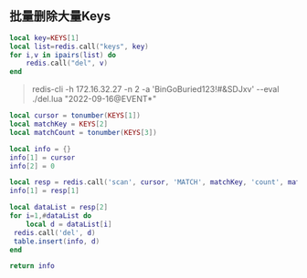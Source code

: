 ## 批量删除大量Keys

```lua
local key=KEYS[1]
local list=redis.call("keys", key)
for i,v in ipairs(list) do
    redis.call("del", v)
end
```

>  redis-cli -h 172.16.32.27 -n 2 -a 'BinGoBuried123!#&SDJxv' --eval ./del.lua "2022-09-16@EVENT*"


```lua
local cursor = tonumber(KEYS[1])
local matchKey = KEYS[2]
local matchCount = tonumber(KEYS[3])

local info = {}
info[1] = cursor
info[2] = 0

local resp = redis.call('scan', cursor, 'MATCH', matchKey, 'count', matchCount)
info[1] = resp[1]

local dataList = resp[2]
for i=1,#dataList do
    local d = dataList[i]
 redis.call('del', d)
 table.insert(info, d)
end

return info

```
